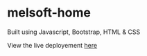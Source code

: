 # melsoft-home
Built using Javascript, Bootstrap, HTML & CSS

View the live deployement [here](https://melsoft.netlify.app)
